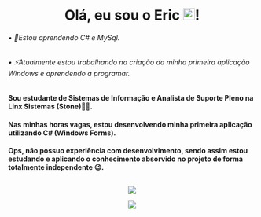 <h1 align="center">
  Olá, eu sou o Eric <img src="https://user-images.githubusercontent.com/1303154/88677602-1635ba80-d120-11ea-84d8-d263ba5fc3c0.gif" width="24px" alt="hi">!
</h1>

###### • 🌱Estou aprendendo C# e MySql.

###### • ⚡Atualmente estou trabalhando na criação da minha primeira aplicação Windows e aprendendo a programar.

##

#### Sou estudante de Sistemas de Informação e Analista de Suporte Pleno na Linx Sistemas (Stone)🧑‍💼.

#### Nas minhas horas vagas, estou desenvolvendo minha primeira aplicação utilizando C# (Windows Forms).

#### Ops, não possuo experiência com desenvolvimento, sendo assim estou estudando e aplicando o conhecimento absorvido no projeto de forma totalmente independente 😉.

##

<div align="center" >
  <a href="https://www.linkedin.com/in/ericsilva-333" target="_blank"><img src="https://img.shields.io/badge/LinkedIn-0077B5?style=for-the-badge&logo=linkedin&logoColor=white" target="_blank"></a>
  
  <a href="https://www.instagram.com/eric.sad/" target="_blank"><img src="https://img.shields.io/badge/Instagram-E4405F?style=for-the-badge&logo=instagram&logoColor=white" target="_blank"></a> 
</div>
